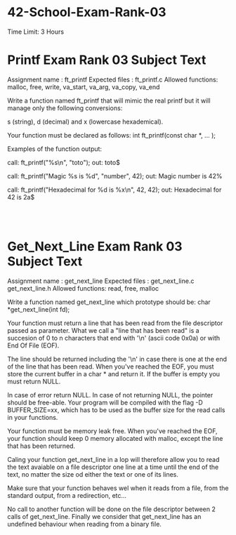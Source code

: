 # 42-School-Exam-Rank-03
Time Limit: 3 Hours 


<h1>Printf Exam Rank 03 Subject Text</h1>

Assignment name : ft_printf
Expected files : ft_printf.c
Allowed functions: malloc, free, write, va_start, va_arg, va_copy, va_end

Write a function named ft_printf that will mimic the real printf but it will manage only the following conversions:

s (string), d (decimal) and x (lowercase hexademical).

Your function must be declared as follows:
int ft_printf(const char *, ... );

Examples of the function output:

call: ft_printf("%s\n", "toto"); out: toto$

call: ft_printf("Magic %s is %d", "number", 42); out: Magic number is 42%

call: ft_printf("Hexadecimal for %d is %x\n", 42, 42); out: Hexadecimal for 42 is 2a$

<br><br>
<h1> Get_Next_Line Exam Rank 03 Subject Text </h1>

Assignment name : get_next_line
Expected files : get_next_line.c get_next_line.h
Allowed functions: read, free, malloc


Write a function named get_next_line which prototype should be:
char *get_next_line(int fd);


Your function must return a line that has been read from the file descriptor passed as parameter. What we call a "line that has been read" is a succesion of 0 to n characters that end with '\n' (ascii code 0x0a) or with End Of File (EOF).

The line should be returned including the '\n' in case there is one at the end of the line that has been read. When you've reached the EOF, you must store the current buffer in a char * and return it. If the buffer is empty you must return NULL.

In case of error return NULL. In case of not returning NULL, the pointer should be free-able. Your program will be compiled with the flag -D BUFFER_SIZE=xx, which has to be used as the buffer size for the read calls in your functions.

Your function must be memory leak free. When you've reached the EOF, your function should keep 0 memory allocated with malloc, except the line that has been returned.

Caling your function get_next_line in a lop will therefore allow you to read the text avaiable on a file descriptor one line at a time until the end of the text, no matter the size od either the text or one of its lines.

Make sure that your function behaves wel when it reads from a file, from the standard output, from a redirection, etc...

No call to another function will be done on the file descriptor between 2 calls of get_next_line. Finally we consider that get_next_line has an undefined behaviour when reading from a binary file.
